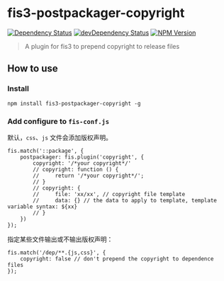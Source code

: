 fis3-postpackager-copyright
========

[![Dependency Status](https://david-dm.org/wuhy/fis3-postpackager-copyright.svg)](https://david-dm.org/wuhy/fis3-postpackager-copyright) [![devDependency Status](https://david-dm.org/wuhy/fis3-postpackager-copyright/dev-status.svg)](https://david-dm.org/wuhy/fis3-postpackager-copyright#info=devDependencies) [![NPM Version](https://img.shields.io/npm/v/fis3-postpackager-copyright.svg?style=flat)](https://npmjs.org/package/fis3-postpackager-copyright)

> A plugin for fis3 to prepend copyright to release files


## How to use
 
### Install
 
```shell
npm install fis3-postpackager-copyright -g
```

### Add configure to `fis-conf.js`

默认，`css`、`js` 文件会添加版权声明。

```javasciprt
fis.match('::package', {
    postpackager: fis.plugin('copyright', {
        copyright: '/*your copyright*/'
        // copyright: function () {
        //     return '/*your copyright*/';
        // }
        // copyright: {
        //     file: 'xx/xx', // copyright file template
        //     data: {} // the data to apply to template, template variable syntax: ${xx}
        // }
    })
});
```

指定某些文件输出或不输出版权声明：

```javasciprt
fis.match('/dep/**.{js,css}', {
    copyright: false // don't prepend the copyright to dependence files
});
```

